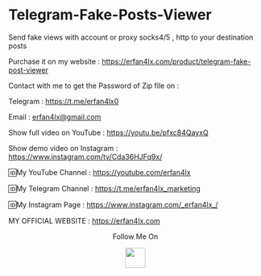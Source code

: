 # Telegram-Fake-Posts-Viewer
Send fake views with account or proxy socks4/5 , http to your destination posts

Purchase it on my website : https://erfan4lx.com/product/telegram-fake-post-viewer

Contact with me to get the Password of Zip file on :

 Telegram : https://t.me/erfan4lx0
  
 Email : erfan4lx@gmail.com

Show full video on YouTube : https://youtu.be/pfxc84QayxQ

Show demo video on Instagram : https://www.instagram.com/tv/Cda36HJFq9x/
 
🆔My YouTube Channel : https://youtube.com/erfan4lx

🆔My Telegram Channel : https://t.me/erfan4lx_marketing

🆔My Instagram Page : https://www.instagram.com/_erfan4lx_/

 MY OFFICIAL WEBSITE : https://erfan4lx.com

<p align="center">
  Follow Me On
</p>
<p align="center">
  <a href="https://www.youtube.com/c/erfan4lx?sub_confirmation=1">
    <img src="https://www.iconsdb.com/icons/preview/black/youtube-4-xxl.png" width="40" height="40">
  </a>
</p>
